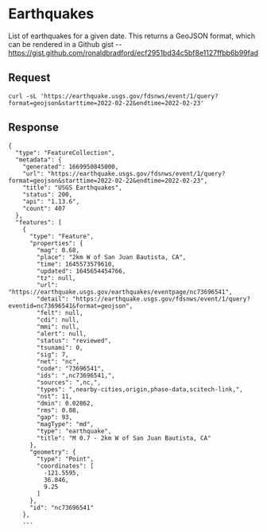 # Earthquakes

List of earthquakes for a given date. This returns a GeoJSON format, which can be rendered in a Github gist -- https://gist.github.com/ronaldbradford/ecf2951bd34c5bf8e1127ffbb6b99fad

## Request

    curl -sL 'https://earthquake.usgs.gov/fdsnws/event/1/query?format=geojson&starttime=2022-02-22&endtime=2022-02-23'

## Response

    {
      "type": "FeatureCollection",
      "metadata": {
        "generated": 1669950845000,
        "url": "https://earthquake.usgs.gov/fdsnws/event/1/query?format=geojson&starttime=2022-02-22&endtime=2022-02-23",
        "title": "USGS Earthquakes",
        "status": 200,
        "api": "1.13.6",
        "count": 407
      },
      "features": [
        {
          "type": "Feature",
          "properties": {
            "mag": 0.68,
            "place": "2km W of San Juan Bautista, CA",
            "time": 1645573579610,
            "updated": 1645654454766,
            "tz": null,
            "url": "https://earthquake.usgs.gov/earthquakes/eventpage/nc73696541",
            "detail": "https://earthquake.usgs.gov/fdsnws/event/1/query?eventid=nc73696541&format=geojson",
            "felt": null,
            "cdi": null,
            "mmi": null,
            "alert": null,
            "status": "reviewed",
            "tsunami": 0,
            "sig": 7,
            "net": "nc",
            "code": "73696541",
            "ids": ",nc73696541,",
            "sources": ",nc,",
            "types": ",nearby-cities,origin,phase-data,scitech-link,",
            "nst": 11,
            "dmin": 0.02862,
            "rms": 0.08,
            "gap": 93,
            "magType": "md",
            "type": "earthquake",
            "title": "M 0.7 - 2km W of San Juan Bautista, CA"
          },
          "geometry": {
            "type": "Point",
            "coordinates": [
              -121.5595,
              36.846,
              9.25
            ]
          },
          "id": "nc73696541"
        },
        ...
